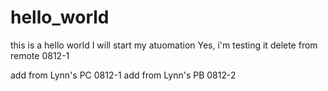 # hello_world
this is a hello world
I will start my atuomation
Yes, i'm testing it
delete from remote 0812-1


add from Lynn's PC 0812-1
add from Lynn's PB 0812-2

